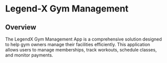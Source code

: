 # Legend-X Gym Management
## Overview
The LegendX Gym Management App is a comprehensive solution designed to help gym owners manage their facilities efficiently. This application allows users to manage memberships, track workouts, schedule classes, and monitor payments.
